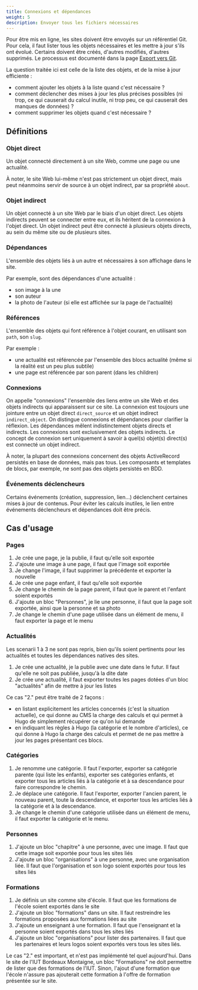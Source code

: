```yaml
---
title: Connexions et dépendances
weight: 5
description: Envoyer tous les fichiers nécessaires
---
```


Pour être mis en ligne, les sites doivent être envoyés sur un référentiel Git.
Pour cela, il faut lister tous les objets nécessaires et les mettre à jour s'ils ont évolué.
Certains doivent être créés, d'autres modifiés, d'autres supprimés.
Le processus est documenté dans la page [Export vers Git](/docs/admin/sites-web/git/).

La question traitée ici est celle de la liste des objets, et de la mise à jour efficiente :
- comment ajouter les objets à la liste quand c'est nécessaire ?
- comment déclencher des mises à jour les plus précises possibles (ni trop, ce qui causerait du calcul inutile, ni trop peu, ce qui causerait des manques de données) ?
- comment supprimer les objets quand c'est nécessaire ?

## Définitions

### Objet direct
Un objet connecté directement à un site Web, comme une page ou une actualité.

À noter, le site Web lui-même n'est pas strictement un objet direct, mais peut néanmoins servir de source à un objet indirect, par sa propriété `about`.

### Objet indirect
Un objet connecté à un site Web par le biais d'un objet direct.
Les objets indirects peuvent se connecter entre eux, et ils héritent de la connexion à l'objet direct.
Un objet indirect peut être connecté à plusieurs objets directs, au sein du même site ou de plusieurs sites.

### Dépendances
L'ensemble des objets liés à un autre et nécessaires à son affichage dans le site.

Par exemple, sont des dépendances d'une actualité :
- son image à la une
- son auteur
- la photo de l'auteur (si elle est affichée sur la page de l'actualité)

### Références
L'ensemble des objets qui font référence à l'objet courant, en utilisant son `path`, son `slug`.

Par exemple :
- une actualité est référencée par l'ensemble des blocs actualité (même si la réalité est un peu plus subtile)
- une page est référencée par son parent (dans les children)

### Connexions
On appelle "connexions" l'ensemble des liens entre un site Web et des objets indirects qui apparaissent sur ce site.
La connexion est toujours une jointure entre un objet direct `direct_source` et un objet indirect `indirect_object`.
On distingue connexions et dépendances pour clarifier la réflexion.
Les dépendances mêlent indistinctement objets directs et indirects.
Les connexions sont exclusivement des objets indirects.
Le concept de connexion sert uniquement à savoir à quel(s) objet(s) direct(s) est connecté un objet indirect.

À noter, la plupart des connexions concernent des objets ActiveRecord persistés en base de données, mais pas tous.
Les composants et templates de blocs, par exemple, ne sont pas des objets persistés en BDD.

### Événements déclencheurs
Certains événements (création, suppression, lien...) déclenchent certaines mises à jour de contenus.
Pour éviter les calculs inutiles, le lien entre événements déclencheurs et dépendances doit être précis.

## Cas d'usage

### Pages

1. Je crée une page, je la publie, il faut qu'elle soit exportée
2. J'ajoute une image à une page, il faut que l'image soit exportée
3. Je change l'image, il faut supprimer la précédente et exporter la nouvelle
4. Je crée une page enfant, il faut qu'elle soit exportée
5. Je change le chemin de la page parent, il faut que le parent et l'enfant soient exportés
6. J'ajoute un bloc "Personnes", je lie une personne, il faut que la page soit exportée, ainsi que la personne et sa photo
7. Je change le chemin d'une page utilisée dans un élément de menu, il faut exporter la page et le menu

### Actualités

Les scenarii 1 à 3 ne sont pas repris, bien qu'ils soient pertinents pour les actualités et toutes les dépendances natives des sites.

1. Je crée une actualité, je la publie avec une date dans le futur. Il faut qu'elle ne soit pas publiée, jusqu'à la dite date
2. Je crée une actualité, il faut exporter toutes les pages dotées d'un bloc "actualités" afin de mettre à jour les listes

Ce cas "2." peut être traité de 2 façons :
- en listant explicitement les articles concernés (c'est la situation actuelle), ce qui donne au CMS la charge des calculs et qui permet à Hugo de simplement récupérer ce qu'on lui demande
- en indiquant les règles à Hugo (la catégorie et le nombre d'articles), ce qui donne à Hugo la charge des calculs et permet de ne pas mettre à jour les pages présentant ces blocs.

### Catégories

1. Je renomme une catégorie. Il faut l'exporter, exporter sa catégorie parente (qui liste les enfants), exporter ses catégories enfants, et exporter tous les articles liés à la catégorie et à sa descendance pour faire correspondre le chemin.
2. Je déplace une catégorie. Il faut l'exporter, exporter l'ancien parent, le nouveau parent, toute la descendance, et exporter tous les articles liés à la catégorie et à la descendance.
3. Je change le chemin d'une catégorie utilisée dans un élément de menu, il faut exporter la catégorie et le menu.

### Personnes

1. J'ajoute un bloc "chapitre" à une personne, avec une image. Il faut que cette image soit exportée pour tous les sites liés
2. J'ajoute un bloc "organisations" à une personne, avec une organisation liée. Il faut que l'organisation et son logo soient exportés pour tous les sites liés

### Formations

1. Je définis un site comme site d'école. Il faut que les formations de l'école soient exportés dans le site
2. J'ajoute un bloc "formations" dans un site. Il faut restreindre les formations proposées aux formations liées au site
3. J'ajoute un enseignant à une formation. Il faut que l'enseignant et la personne soient exportés dans tous les sites liés
4. J'ajoute un bloc "organisations" pour lister des partenaires. Il faut que les partenaires et leurs logos soient exportés vers tous les sites liés.

Le cas "2." est important, et n'est pas implémenté tel quel aujourd'hui.
Dans le site de l'IUT Bordeaux Montaigne, un bloc "Formations" ne doit permettre de lister que des formations de l'IUT.
Sinon, l'ajout d'une formation que l'école n'assure pas ajouterait cette formation à l'offre de formation présentée sur le site.
